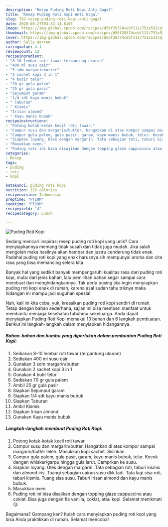 ```yaml
---
description: "Resep Puding Roti Kopi Anti Gagal"
title: "Resep Puding Roti Kopi Anti Gagal"
slug: 787-resep-puding-roti-kopi-anti-gagal
date: 2020-09-27T03:32:14.610Z
image: https://img-global.cpcdn.com/recipes/d56f29374cebf111/751x532cq70/puding-roti-kopi-foto-resep-utama.jpg
thumbnail: https://img-global.cpcdn.com/recipes/d56f29374cebf111/751x532cq70/puding-roti-kopi-foto-resep-utama.jpg
cover: https://img-global.cpcdn.com/recipes/d56f29374cebf111/751x532cq70/puding-roti-kopi-foto-resep-utama.jpg
author: Sally Warren
ratingvalue: 4.1
reviewcount: 12
recipeingredient:
- "8-10 lembar roti tawar tergantung ukuran"
- "400 ml susu cair"
- "3 sdm margarinbutter"
- "2 sachet kopi 3 in 1"
- "4 butir telur"
- "70 gr gula palem"
- "25 gr gula pasir"
- "Sejumput garam"
- "1/4 sdt kayu manis bubuk"
- " Taburan"
- " Kismis"
- "Irisan almond"
- " Kayu manis bubuk"
recipeinstructions:
- "Potong kotak-kotak kecil roti tawar."
- "Campur susu dan margarin/butter. Hangatkan di atas kompor sampai margarin/butter leleh. Masukkan kopi sachet. Sisihkan."
- "Campur gula palem, gula pasir, garam, kayu manis bubuk, telur. Kocok dengan whisker/garpu hingga gula larut. Camprkan ke susu."
- "Siapkan loyang. Oles dengan margarin. Tata sebagian roti, taburi kismis dan almond iris. Tuangi sebagian cairan susu dkk tadi. Tata lagi sisa roti, taburi kismis. Tuang sisa susu. Taburi irisan almond dan kayu manis bubuk."
- "Masukkan oven."
- "Puding roti ini bisa disajikan dengan topping glaze cappuccino atau coklat. Bisa juga dengan fla vanilla, coklat, atau kopi. Selamat menikmati 😘"
categories:
- Resep
tags:
- puding
- roti
- kopi

katakunci: puding roti kopi 
nutrition: 116 calories
recipecuisine: Indonesian
preptime: "PT19M"
cooktime: "PT39M"
recipeyield: "4"
recipecategory: Lunch

---
```



![Puding Roti Kopi](https://img-global.cpcdn.com/recipes/d56f29374cebf111/751x532cq70/puding-roti-kopi-foto-resep-utama.jpg)

Sedang mencari inspirasi resep puding roti kopi yang unik? Cara menyiapkannya memang tidak susah dan tidak juga mudah. Jika salah mengolah maka hasilnya akan hambar dan justru cenderung tidak enak. Padahal puding roti kopi yang enak harusnya sih mempunyai aroma dan cita rasa yang bisa memancing selera kita.



Banyak hal yang sedikit banyak mempengaruhi kualitas rasa dari puding roti kopi, mulai dari jenis bahan, lalu pemilihan bahan segar sampai cara membuat dan menghidangkannya. Tak perlu pusing jika ingin menyiapkan puding roti kopi enak di rumah, karena asal sudah tahu triknya maka hidangan ini mampu jadi suguhan spesial.


Nah, kali ini kita coba, yuk, kreasikan puding roti kopi sendiri di rumah. Tetap dengan bahan sederhana, sajian ini bisa memberi manfaat untuk membantu menjaga kesehatan tubuhmu sekeluarga. Anda dapat menyiapkan Puding Roti Kopi memakai 13 bahan dan 6 langkah pembuatan. Berikut ini langkah-langkah dalam menyiapkan hidangannya.

<!--inarticleads1-->

##### Bahan-bahan dan bumbu yang diperlukan dalam pembuatan Puding Roti Kopi:

1. Sediakan 8-10 lembar roti tawar (tergantung ukuran)
1. Sediakan 400 ml susu cair
1. Gunakan 3 sdm margarin/butter
1. Gunakan 2 sachet kopi 3 in 1
1. Gunakan 4 butir telur
1. Sediakan 70 gr gula palem
1. Ambil 25 gr gula pasir
1. Siapkan Sejumput garam
1. Siapkan 1/4 sdt kayu manis bubuk
1. Siapkan  Taburan
1. Ambil  Kismis
1. Siapkan Irisan almond
1. Gunakan  Kayu manis bubuk




<!--inarticleads2-->

##### Langkah-langkah membuat Puding Roti Kopi:

1. Potong kotak-kotak kecil roti tawar.
1. Campur susu dan margarin/butter. Hangatkan di atas kompor sampai margarin/butter leleh. Masukkan kopi sachet. Sisihkan.
1. Campur gula palem, gula pasir, garam, kayu manis bubuk, telur. Kocok dengan whisker/garpu hingga gula larut. Camprkan ke susu.
1. Siapkan loyang. Oles dengan margarin. Tata sebagian roti, taburi kismis dan almond iris. Tuangi sebagian cairan susu dkk tadi. Tata lagi sisa roti, taburi kismis. Tuang sisa susu. Taburi irisan almond dan kayu manis bubuk.
1. Masukkan oven.
1. Puding roti ini bisa disajikan dengan topping glaze cappuccino atau coklat. Bisa juga dengan fla vanilla, coklat, atau kopi. Selamat menikmati 😘




Bagaimana? Gampang kan? Itulah cara menyiapkan puding roti kopi yang bisa Anda praktikkan di rumah. Selamat mencoba!
